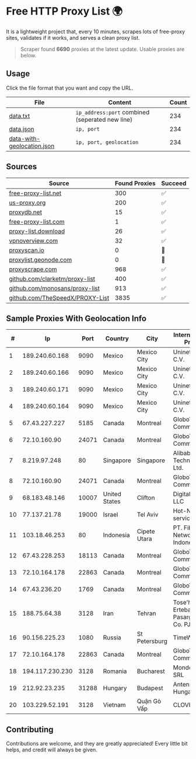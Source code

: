 
# Free HTTP Proxy List 🌍

It is a lightweight project that, every 10 minutes, scrapes lots of free-proxy sites, validates if it works, and serves a clean proxy list.


> Scraper found **6690** proxies at the latest update. Usable proxies are below.

## Usage

Click the file format that you want and copy the URL.


|File|Content|Count|
|----|-------|-----|
|[data.txt](https://raw.githubusercontent.com/themiralay/Proxy-List-World/master/data.txt)|`ip_address:port` combined (seperated new line)|234|
|[data.json](https://raw.githubusercontent.com/themiralay/Proxy-List-World/master/data.json)|`ip, port`|234|
|[data-with-geolocation.json](https://raw.githubusercontent.com/themiralay/Proxy-List-World/master/data-with-geolocation.json)|`ip, port, geolocation`|234|

## Sources

|Source|Found Proxies|Succeed|
|------|-------------|-------|
|[free-proxy-list.net](https://free-proxy-list.net)|300|✅|
|[us-proxy.org](https://www.us-proxy.org)|200|✅|
|[proxydb.net](http://proxydb.net)|15|✅|
|[free-proxy-list.com](https://free-proxy-list.com/?page=&port=&type%5B%5D=http&type%5B%5D=https&up_time=0&search=Search)|1|✅|
|[proxy-list.download](https://www.proxy-list.download/HTTP)|26|✅|
|[vpnoverview.com](https://vpnoverview.com/privacy/anonymous-browsing/free-proxy-servers)|32|✅|
|[proxyscan.io](https://www.proxyscan.io)|0|🚫|
|[proxylist.geonode.com](https://proxylist.geonode.com/api/proxy-list?limit=300&page=1&sort_by=lastChecked&sort_type=desc&protocols=http,https)|0|🚫|
|[proxyscrape.com](https://api.proxyscrape.com/v2/?request=displayproxies&protocol=http&timeout=10000&country=all&ssl=all&anonymity=all)|968|✅|
|[github.com/clarketm/proxy-list](https://raw.githubusercontent.com/clarketm/proxy-list/master/proxy-list-raw.txt)|400|✅|
|[github.com/monosans/proxy-list](https://raw.githubusercontent.com/monosans/proxy-list/main/proxies/http.txt)|913|✅|
|[github.com/TheSpeedX/PROXY-List](https://raw.githubusercontent.com/TheSpeedX/PROXY-List/master/http.txt)|3835|✅|


## Sample Proxies With Geolocation Info

|#|Ip|Port|Country|City|Internet Service Provider|
|-|--|----|-------|----|-------------------------|
|1|189.240.60.168|9090|Mexico|Mexico City|Uninet S.A. de C.V.|
|2|189.240.60.166|9090|Mexico|Mexico City|Uninet S.A. de C.V.|
|3|189.240.60.171|9090|Mexico|Mexico City|Uninet S.A. de C.V.|
|4|189.240.60.164|9090|Mexico|Mexico City|Uninet S.A. de C.V.|
|5|67.43.227.227|5185|Canada|Montreal|GloboTech Communications|
|6|72.10.160.90|24071|Canada|Montreal|GloboTech Communications|
|7|8.219.97.248|80|Singapore|Singapore|Alibaba (US) Technology Co., Ltd.|
|8|72.10.160.90|24071|Canada|Montreal|GloboTech Communications|
|9|68.183.48.146|10007|United States|Clifton|DigitalOcean, LLC|
|10|77.137.21.78|19000|Israel|Tel Aviv|Hot-Net internet services Ltd.|
|11|103.18.46.253|80|Indonesia|Cipete Utara|PT. Fiber Networks Indonesia|
|12|67.43.228.253|18113|Canada|Montreal|GloboTech Communications|
|13|72.10.164.178|22863|Canada|Montreal|GloboTech Communications|
|14|67.43.236.20|1769|Canada|Montreal|GloboTech Communications|
|15|188.75.64.38|3128|Iran|Tehran|Tose'h Fanavari Ertebabat Pasargad Arian Co. PJS|
|16|90.156.225.23|1080|Russia|St Petersburg|TimeWeb Ltd.|
|17|72.10.164.178|22863|Canada|Montreal|GloboTech Communications|
|18|194.117.230.230|3128|Romania|Bucharest|Mondo-Byte SRL|
|19|212.92.23.235|31288|Hungary|Budapest|Antenna Hungaria|
|20|103.229.52.191|3128|Vietnam|Quận Gò Vấp|CLOVIET|



## Contributing

Contributions are welcome, and they are greatly appreciated! Every
little bit helps, and credit will always be given.

